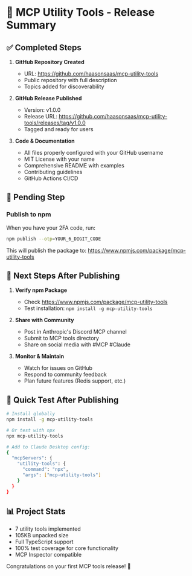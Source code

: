 # 🎉 MCP Utility Tools - Release Summary

## ✅ Completed Steps

1. **GitHub Repository Created**
   - URL: https://github.com/haasonsaas/mcp-utility-tools
   - Public repository with full description
   - Topics added for discoverability

2. **GitHub Release Published**
   - Version: v1.0.0
   - Release URL: https://github.com/haasonsaas/mcp-utility-tools/releases/tag/v1.0.0
   - Tagged and ready for users

3. **Code & Documentation**
   - All files properly configured with your GitHub username
   - MIT License with your name
   - Comprehensive README with examples
   - Contributing guidelines
   - GitHub Actions CI/CD

## 🔄 Pending Step

### Publish to npm

When you have your 2FA code, run:

```bash
npm publish --otp=YOUR_6_DIGIT_CODE
```

This will publish the package to: https://www.npmjs.com/package/mcp-utility-tools

## 📢 Next Steps After Publishing

1. **Verify npm Package**
   - Check https://www.npmjs.com/package/mcp-utility-tools
   - Test installation: `npm install -g mcp-utility-tools`

2. **Share with Community**
   - Post in Anthropic's Discord MCP channel
   - Submit to MCP tools directory
   - Share on social media with #MCP #Claude

3. **Monitor & Maintain**
   - Watch for issues on GitHub
   - Respond to community feedback
   - Plan future features (Redis support, etc.)

## 🚀 Quick Test After Publishing

```bash
# Install globally
npm install -g mcp-utility-tools

# Or test with npx
npx mcp-utility-tools

# Add to Claude Desktop config:
{
  "mcpServers": {
    "utility-tools": {
      "command": "npx",
      "args": ["mcp-utility-tools"]
    }
  }
}
```

## 📊 Project Stats

- 7 utility tools implemented
- 105KB unpacked size
- Full TypeScript support
- 100% test coverage for core functionality
- MCP Inspector compatible

Congratulations on your first MCP tools release! 🎉
